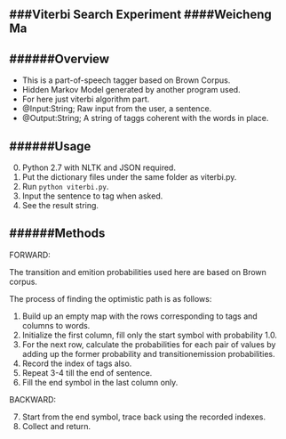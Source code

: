 ###Viterbi Search Experiment
####Weicheng Ma
-----

######Overview 
------
* This is a part-of-speech tagger based on Brown Corpus. 
* Hidden Markov Model generated by another program used. 
* For here just viterbi algorithm part. 
* @Input:String; Raw input from the user, a sentence. 
* @Output:String; A string of taggs coherent with the words in place. 


######Usage 
-------
 0. Python 2.7 with NLTK and JSON required. 
 1. Put the dictionary files under the same folder as viterbi.py. 
 2. Run `python viterbi.py`. 
 3. Input the sentence to tag when asked. 
 4. See the result string. 


######Methods 
--------
FORWARD:

 The transition and emition probabilities used here are based on Brown corpus. 

 The process of finding the optimistic path is as follows: 
 1. Build up an empty map with the rows corresponding to tags and columns to words. 
 2. Initialize the first column, fill only the start symbol with probability 1.0. 
 3. For the next row, calculate the probabilities for each pair of values by adding 
 up the former probability and transitionemission probabilities. 
 4. Record the index of tags also. 
 5. Repeat 3-4 till the end of sentence. 
 6. Fill the end symbol in the last column only. 

BACKWARD:

 7. Start from the end symbol, trace back using the recorded indexes. 
 8. Collect and return. 
